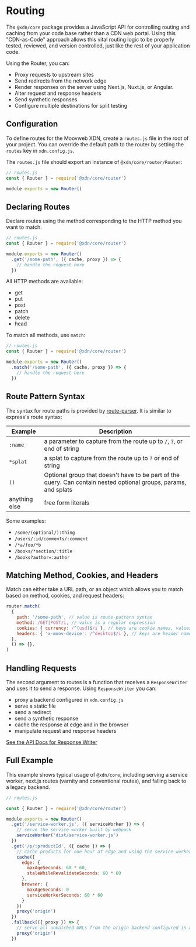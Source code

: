 # Routing

The `@xdn/core` package provides a JavaScript API for controlling routing and caching from your code base rather than a CDN web portal. Using this "CDN-as-Code" approach allows this vital routing logic to be properly tested, reviewed, and version controlled, just like the rest of your application code.

Using the Router, you can:

- Proxy requests to upstream sites
- Send redirects from the network edge
- Render responses on the server using Next.js, Nuxt.js, or Angular.
- Alter request and response headers
- Send synthetic responses
- Configure multiple destinations for split testing

## Configuration

To define routes for the Moovweb XDN, create a `routes.js` file in the root of your project. You can override the default path to the router by setting the `routes` key in `xdn.config.js`.

The `routes.js` file should export an instance of `@xdn/core/router/Router`:

```js
// routes.js
const { Router } = require('@xdn/core/router')

module.exports = new Router()
```

## Declaring Routes

Declare routes using the method corresponding to the HTTP method you want to match.

```js
// routes.js
const { Router } = require('@xdn/core/router')

module.exports = new Router()
  .get('/some-path', ({ cache, proxy }) => {
    // handle the request here
  })
```

All HTTP methods are available:

* get
* put
* post
* patch
* delete
* head

To match all methods, use `match`:

```js
// routes.js
const { Router } = require('@xdn/core/router')

module.exports = new Router()
  .match('/some-path', ({ cache, proxy }) => {
    // handle the request here
  })
```

## Route Pattern Syntax

The syntax for route paths is provided by [route-parser](https://github.com/rcs/route-parser). It is similar to express's route syntax:

| Example       | Description                                                                                                      |
| ------------- | ---------------------------------------------------------------------------------------------------------------- |
| `:name`       | a parameter to capture from the route up to `/`, `?`, or end of string                                           |
| `*splat`      | a splat to capture from the route up to `?` or end of string                                                     |
| `()`          | Optional group that doesn't have to be part of the query. Can contain nested optional groups, params, and splats |
| anything else | free form literals                                                                                               |

Some examples:

- `/some/(optional/):thing`
- `/users/:id/comments/:comment`
- `/*a/foo/*b`
- `/books/*section/:title`
- `/books?author=:author`

## Matching Method, Cookies, and Headers

Match can either take a URL path, or an object which allows you to match based on method, cookies, and request headers:

```js
router.match(
  {
    path: '/some-path', // value is route-pattern syntax
    method: /GET|POST/i, // value is a regular expression
    cookies: { currency: /^(usd)$/i }, // keys are cookie names, values are regular expressions
    headers: { 'x-moov-device': /^desktop$/i }, // keys are header names, values are regular expressions
  },
  () => {},
)
```

## Handling Requests

The second argument to routes is a function that receives a `ResponseWriter` and uses it to send a response. Using `ResponseWriter` you can:

* proxy a backend configured in `xdn.config.js`
* serve a static file
* send a redirect
* send a synthetic response
* cache the response at edge and in the browser
* manipulate request and response headers

[See the API Docs for Response Writer](/docs/__version__/api/core/classes/_router_responsewriter_.responsewriter.html)

## Full Example

This example shows typical usage of `@xdn/core`, including serving a service worker, next.js routes (varnity and conventional routes), and falling back to a legacy backend.

```js
// routes.js

const { Router } = require('@xdn/core/router')

module.exports = new Router()
  .get('/service-worker.js', ({ serviceWorker }) => {
    // serve the service worker built by webpack
    serviceWorker('dist/service-worker.js')
  })
  .get('/p/:productId', ({ cache }) => {
    // cache products for one hour at edge and using the service worker
    cache({
      edge: {
        maxAgeSeconds: 60 * 60,
        staleWhileRevalidateSeconds: 60 * 60
      },
      browser: {
        maxAgeSeconds: 0
        serviceWorkerSeconds: 60 * 60
      }
    })
    proxy('origin')
  })
  .fallback(({ proxy }) => {
    // serve all unmatched URLs from the origin backend configured in xdn.config.js
    proxy('origin')
  })
```
